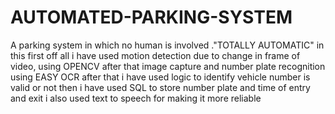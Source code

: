 # AUTOMATED-PARKING-SYSTEM
A parking system in which no human is involved ."TOTALLY AUTOMATIC"
in this first off all i have used motion detection due to change in frame of video, using OPENCV
after that image capture and number plate recognition using EASY OCR 
after that i have used logic to identify vehicle number is valid or not 
then i have used SQL to store number plate and time of entry and exit
i also used text to speech for making it more reliable 



